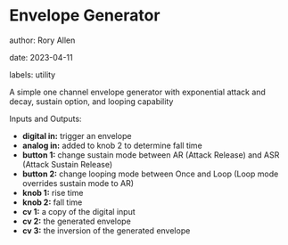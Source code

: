 # Envelope Generator

author: Rory Allen

date: 2023-04-11

labels: utility

A simple one channel envelope generator with exponential attack and decay, sustain option, and looping capability

Inputs and Outputs:
- **digital in:** trigger an envelope
- **analog in:** added to knob 2 to determine fall time
- **button 1:** change sustain mode between AR (Attack Release) and ASR (Attack Sustain Release)
- **button 2:** change looping mode between Once and Loop (Loop mode overrides sustain mode to AR)
- **knob 1:** rise time
- **knob 2:** fall time
- **cv 1:** a copy of the digital input
- **cv 2:** the generated envelope
- **cv 3:** the inversion of the generated envelope